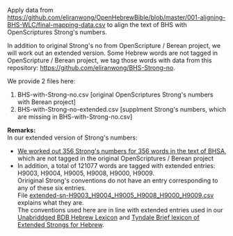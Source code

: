 Apply data from <a href='https://github.com/eliranwong/OpenHebrewBible/blob/master/001-aligning-BHS-WLC/final-mapping-data.csv'>https://github.com/eliranwong/OpenHebrewBible/blob/master/001-aligning-BHS-WLC/final-mapping-data.csv</a> to align the text of BHS with OpenScriptures Strong's numbers.

In addition to original Strong's no from OpenScripture / Berean project, we will work out an extended version.
Some Hebrew words are not tagged in OpenScripture / Berean project, we tag those words with data from this repository: <a href='https://github.com/eliranwong/BHS-Strong-no'>https://github.com/eliranwong/BHS-Strong-no</a>.

We provide 2 files here:

1) BHS-with-Strong-no.csv [original OpenScriptures Strong's numbers with Berean project]
2) BHS-with-Strong-no-extended.csv [supplment Strong's numbers, which are missing in BHS-with-Strong-no.csv]

<b>Remarks:</b><br>
In our extended version of Strong's numbers:<br>
- <a href='https://github.com/eliranwong/OpenHebrewBible/blob/master/002-BHS-with-Strong-no/working-files/supplement.csv'>We worked out 356 Strong's numbers for 356 words in the text of BHSA</a>, which are not tagged in the original OpenScriptures / Berean project
- In addition, a total of 121077 words are tagged with extended entries: H9003, H9004, H9005, H9008, H9000, H9009.<br>
Oririginal Strong's conventions do not have an entry corresponding to any of these six entries.<br>
File <a href='https://github.com/eliranwong/OpenHebrewBible/blob/master/002-BHS-with-Strong-no/extended-sn-H9003_H9004_H9005_H9008_H9000_H9009.csv'>extended-sn-H9003_H9004_H9005_H9008_H9000_H9009.csv</a> explains what they are.<br>
The conventions used here are in line with extended entries used in our <a href='https://github.com/eliranwong/unabridged-BDB-Hebrew-lexicon'>Unabriddged BDB Hebrew Lexicon</a> and <a href='https://github.com/tyndale/STEPBible-Data/blob/master/TBESH%20-%20Tyndale%20Brief%20lexicon%20of%20Extended%20Strongs%20for%20Hebrew%20-%20TyndaleHouse.com%20STEPBible.org%20CC%20BY-NC-ND.txt'>Tyndale Brief lexicon of Extended Strongs for Hebrew</a>.
